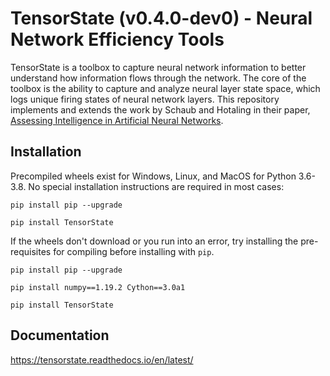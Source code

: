 # TensorState (v0.4.0-dev0) - Neural Network Efficiency Tools

TensorState is a toolbox to capture neural network information to better
understand how information flows through the network. The core of the toolbox is
the ability to capture and analyze neural layer state space, which logs unique
firing states of neural network layers. This repository implements and extends
the work by Schaub and Hotaling in their paper,
[Assessing Intelligence in Artificial Neural Networks](https://arxiv.org/abs/2006.02909).

## Installation

Precompiled wheels exist for Windows, Linux, and MacOS for Python 3.6-3.8. No
special installation instructions are required in most cases:

`pip install pip --upgrade`

`pip install TensorState`

If the wheels don't download or you run into an error, try installing the
pre-requisites for compiling before installing with `pip`.

`pip install pip --upgrade`

`pip install numpy==1.19.2 Cython==3.0a1`

`pip install TensorState`

## Documentation

https://tensorstate.readthedocs.io/en/latest/
